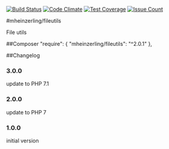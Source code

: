 [![Build Status](https://travis-ci.org/mheinzerling/php-fileutils.svg?branch=master)](https://travis-ci.org/mheinzerling/php-fileutils) [![Code Climate](https://codeclimate.com/github/mheinzerling/php-fileutils/badges/gpa.svg)](https://codeclimate.com/github/mheinzerling/php-fileutils) [![Test Coverage](https://codeclimate.com/github/mheinzerling/php-fileutils/badges/coverage.svg)](https://codeclimate.com/github/mheinzerling/php-fileutils/coverage) [![Issue Count](https://codeclimate.com/github/mheinzerling/php-fileutils/badges/issue_count.svg)](https://codeclimate.com/github/mheinzerling/php-fileutils)

#mheinzerling/fileutils

File utils

##Composer
    "require": {
        "mheinzerling/fileutils": "^2.0.1"
    },
  
##Changelog

### 3.0.0
update to PHP 7.1

### 2.0.0
update to PHP 7

### 1.0.0
initial version 